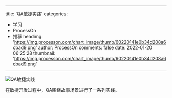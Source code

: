 
---
title: 'QA敏捷实践'
categories: 
 - 学习
 - ProcessOn
 - 推荐
headimg: 'https://img.processon.com/chart_image/thumb/60220141e0b34d208a6cbad9.png'
author: ProcessOn
comments: false
date: 2022-01-20 06:25:28
thumbnail: 'https://img.processon.com/chart_image/thumb/60220141e0b34d208a6cbad9.png'
---

<div>   
<img class="thumb" alt="QA敏捷实践" src="https://img.processon.com/chart_image/thumb/60220141e0b34d208a6cbad9.png" referrerpolicy="no-referrer">
<p>在敏捷开发过程中，QA围绕故事场景进行了一系列实践。</p>  
</div>
            